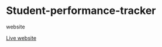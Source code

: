 # Student-performance-tracker
website

<a href="https://monii537.github.io/Student-performance-tracker/"> Live website </a>
